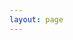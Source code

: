 ```yaml
---
layout: page
---
```


<script setup>
import Playground from './components/Playground.vue';
</script>

<Playground />
